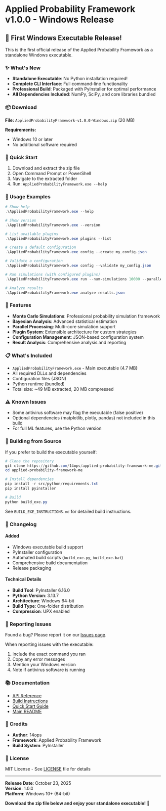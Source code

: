# Applied Probability Framework v1.0.0 - Windows Release

## 🎉 First Windows Executable Release!

This is the first official release of the Applied Probability Framework as a standalone Windows executable.

### ✨ What's New

- **Standalone Executable**: No Python installation required!
- **Complete CLI Interface**: Full command-line functionality
- **Professional Build**: Packaged with PyInstaller for optimal performance
- **All Dependencies Included**: NumPy, SciPy, and core libraries bundled

### 📦 Download

**File:** `AppliedProbabilityFramework-v1.0.0-Windows.zip` (20 MB)

**Requirements:**
- Windows 10 or later
- No additional software required

### 🚀 Quick Start

1. Download and extract the zip file
2. Open Command Prompt or PowerShell
3. Navigate to the extracted folder
4. Run: `AppliedProbabilityFramework.exe --help`

### 📖 Usage Examples

```powershell
# Show help
.\AppliedProbabilityFramework.exe --help

# Show version
.\AppliedProbabilityFramework.exe --version

# List available plugins
.\AppliedProbabilityFramework.exe plugins --list

# Create a default configuration
.\AppliedProbabilityFramework.exe config --create my_config.json

# Validate a configuration
.\AppliedProbabilityFramework.exe config --validate my_config.json

# Run simulations (with configured plugins)
.\AppliedProbabilityFramework.exe run --num-simulations 10000 --parallel

# Analyze results
.\AppliedProbabilityFramework.exe analyze results.json
```

### 🎯 Features

- **Monte Carlo Simulations**: Professional probability simulation framework
- **Bayesian Analysis**: Advanced statistical estimation
- **Parallel Processing**: Multi-core simulation support
- **Plugin System**: Extensible architecture for custom strategies
- **Configuration Management**: JSON-based configuration system
- **Result Analysis**: Comprehensive analysis and reporting

### 📋 What's Included

- `AppliedProbabilityFramework.exe` - Main executable (4.7 MB)
- All required DLLs and dependencies
- Configuration files (JSON)
- Python runtime (bundled)
- Total size: ~49 MB extracted, 20 MB compressed

### ⚠️ Known Issues

- Some antivirus software may flag the executable (false positive)
- Optional dependencies (matplotlib, plotly, pandas) not included in this build
- For full ML features, use the Python version

### 🔧 Building from Source

If you prefer to build the executable yourself:

```powershell
# Clone the repository
git clone https://github.com/14ops/applied-probability-framework-me.git
cd applied-probability-framework-me

# Install dependencies
pip install -r src/python/requirements.txt
pip install pyinstaller

# Build
python build_exe.py
```

See `BUILD_EXE_INSTRUCTIONS.md` for detailed build instructions.

### 📝 Changelog

#### Added
- Windows executable build support
- PyInstaller configuration
- Automated build scripts (`build_exe.py`, `build_exe.bat`)
- Comprehensive build documentation
- Release packaging

#### Technical Details
- **Build Tool**: PyInstaller 6.16.0
- **Python Version**: 3.13.7
- **Architecture**: Windows 64-bit
- **Build Type**: One-folder distribution
- **Compression**: UPX enabled

### 🐛 Reporting Issues

Found a bug? Please report it on our [Issues page](https://github.com/14ops/applied-probability-framework-me/issues).

When reporting issues with the executable:
1. Include the exact command you ran
2. Copy any error messages
3. Mention your Windows version
4. Note if antivirus software is running

### 📚 Documentation

- [API Reference](docs/API_REFERENCE.md)
- [Build Instructions](BUILD_EXE_INSTRUCTIONS.md)
- [Quick Start Guide](QUICKSTART.md)
- [Main README](README.md)

### 🙏 Credits

- **Author**: 14ops
- **Framework**: Applied Probability Framework
- **Build System**: PyInstaller

### 📄 License

MIT License - See [LICENSE](LICENSE) file for details

---

**Release Date**: October 23, 2025  
**Version**: 1.0.0  
**Platform**: Windows 10+ (64-bit)

**Download the zip file below and enjoy your standalone executable!** 🚀

